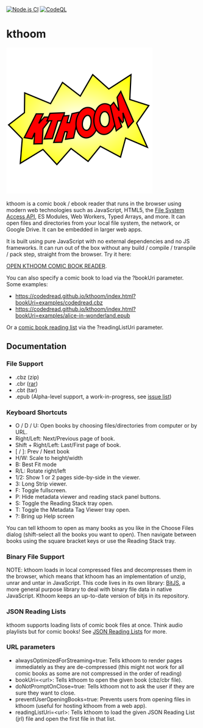 [![Node.js CI](https://github.com/codedread/kthoom/actions/workflows/node.js.yml/badge.svg)](https://github.com/codedread/kthoom/actions/workflows/node.js.yml)
[![CodeQL](https://github.com/starnowski/posmulten/workflows/CodeQL/badge.svg)](https://github.com/codedread/kthoom/actions/workflows/codeql-analysis.yml)

# kthoom

![kthoom logo](images/logo.svg)

kthoom is a comic book / ebook reader that runs in the browser using modern web technologies such as
JavaScript, HTML5, the [File System Access API](https://wicg.github.io/file-system-access/), ES
Modules, Web Workers, Typed Arrays, and more.  It can open files and directories from your local
file system, the network, or Google Drive. It can be embedded in larger web apps.

It is built using pure JavaScript with no external dependencies and no JS frameworks. It can run
out of the box without any build / compile / transpile / pack step, straight from the browser.
Try it here:

[OPEN KTHOOM COMIC BOOK READER](https://codedread.com/kthoom/index.html).

You can also specify a comic book to load via the ?bookUri parameter.  Some examples:

  * https://codedread.github.io/kthoom/index.html?bookUri=examples/codedread.cbz
  * https://codedread.github.io/kthoom/index.html?bookUri=examples/alice-in-wonderland.epub

Or a [comic book reading list](https://github.com/codedread/kthoom/tree/master/reading-lists) via
the ?readingListUri parameter.

## Documentation

### File Support

  * .cbz (zip)
  * .cbr ([rar](https://codedread.github.io/bitjs/docs/unrar.html))
  * .cbt (tar)
  * .epub (Alpha-level support, a work-in-progress, see
    [issue list](https://github.com/codedread/kthoom/labels/epub))

### Keyboard Shortcuts
  * O / D / U: Open books by choosing files/directories from computer or by URL.
  * Right/Left: Next/Previous page of book.
  * Shift + Right/Left: Last/First page of book.
  * [ / ]: Prev / Next book
  * H/W: Scale to height/width
  * B: Best Fit mode
  * R/L: Rotate right/left
  * 1/2: Show 1 or 2 pages side-by-side in the viewer.
  * 3: Long Strip viewer.
  * F: Toggle fullscreen.
  * P: Hide metadata viewer and reading stack panel buttons.
  * S: Toggle the Reading Stack tray open.
  * T: Toggle the Metadata Tag Viewer tray open.
  * ?: Bring up Help screen

You can tell kthoom to open as many books as you like in the Choose Files dialog (shift-select all
the books you want to open). Then navigate between books using the square bracket keys or use the
Reading Stack tray.

### Binary File Support

NOTE: kthoom loads in local compressed files and decompresses them in the browser, which means that
kthoom has an implementation of unzip, unrar and untar in JavaScript. This code lives in its own
library: [BitJS](https://github.com/codedread/bitjs), a more general purpose library to deal with
binary file data in native JavaScript. Kthoom keeps an up-to-date version of bitjs in its
repository.

### JSON Reading Lists

kthoom supports loading lists of comic book files at once.  Think audio playlists but for comic
books!  See [JSON Reading Lists](https://github.com/codedread/kthoom/tree/master/reading-lists) for
more.

### URL parameters

  * alwaysOptimizedForStreaming=true: Tells kthoom to render pages immediately as they are
    de-compressed (this might not work for all comic books as some are not compressed in the order
    of reading)
  * bookUri=&lt;url&gt;: Tells kthoom to open the given book (cbz/cbr file).
  * doNotPromptOnClose=true: Tells kthoom not to ask the user if they are sure they want to close.
  * preventUserOpeningBooks=true: Prevents users from opening files in kthoom (useful for hosting
    kthoom from a web app).
  * readingListUri=&lt;url&gt;: Tells kthoom to load the given JSON Reading List (jrl) file and open
    the first file in that list.
